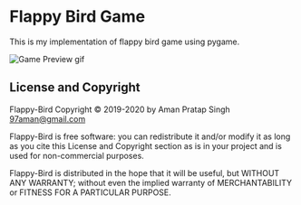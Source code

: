 # Flappy Bird Game
This is my implementation of flappy bird game using pygame.

![Game Preview gif](media/game_preview.gif)

## License and Copyright
Flappy-Bird Copyright © 2019-2020 by Aman Pratap Singh <97aman@gmail.com>

Flappy-Bird is free software: you can redistribute it and/or modify
it as long as you cite this License and Copyright section as is in your project and is used for non-commercial purposes.

Flappy-Bird is distributed in the hope that it will be useful,
but WITHOUT ANY WARRANTY; without even the implied warranty of
MERCHANTABILITY or FITNESS FOR A PARTICULAR PURPOSE.
